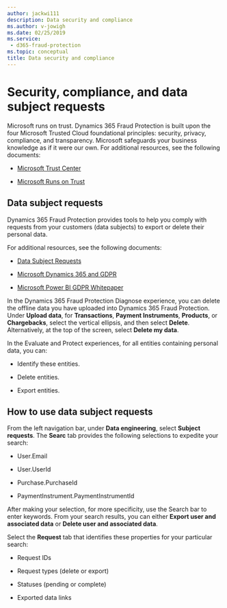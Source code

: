 ```yaml
---
author: jackwi111
description: Data security and compliance
ms.author: v-jowigh
ms.date: 02/25/2019
ms.service:
 - d365-fraud-protection
ms.topic: conceptual
title: Data security and compliance
---
```



# Security, compliance, and data subject requests

Microsoft runs on trust. Dynamics 365 Fraud Protection is built upon the four Microsoft Trusted Cloud foundational principles: security, privacy, compliance, and transparency. Microsoft safeguards your business knowledge as if it were our own.
For additional resources, see the following documents:

- [Microsoft Trust Center](https://www.microsoft.com/en-us/trustcenter/default.aspx)

- [Microsoft Runs on Trust](https://www.microsoft.com/en-us/legal/compliance/integrity)

## Data subject requests

Dynamics 365 Fraud Protection provides tools to help you comply with requests from your customers (data subjects) to export or delete their personal data.

For additional resources, see the following documents:

- [Data Subject Requests](https://docs.microsoft.com/en-us/microsoft-365/compliance/gdpr-data-subject-requests)

- [Microsoft Dynamics 365 and GDPR](https://docs.microsoft.com/en-us/dynamics365/get-started/gdpr/index)

- [Microsoft Power BI GDPR Whitepaper](https://powerbi.microsoft.com/en-us/blog/power-bi-gdpr-whitepaper-is-now-available/)

In the Dynamics 365 Fraud Protection Diagnose experience, you can delete the offline data you have uploaded into Dynamics 365 Fraud Protection. Under **Upload data**, for **Transactions**, **Payment Instruments**, **Products**, or **Chargebacks**, select the vertical ellipsis, and then select **Delete**. Alternatively, at the top of the screen, select **Delete my data**.

In the Evaluate and Protect experiences, for all entities containing personal data, you can:

- Identify these entities.

- Delete entities.

- Export entities.

## How to use data subject requests

From the left navigation bar, under **Data engineering**, select **Subject requests**. The **Searc** tab provides the following selections to expedite your search:

- User.Email

- User.UserId

- Purchase.PurchaseId

- PaymentInstrument.PaymentInstrumentId

After making your selection, for more specificity, use the Search bar to enter keywords. From your search results, you can either **Export user and associated data** or **Delete user and associated data**.

Select the **Request** tab that identifies these properties for your particular search:

- Request IDs

- Request types (delete or export)

- Statuses (pending or complete)

- Exported data links
